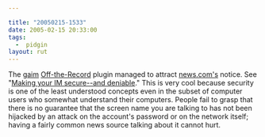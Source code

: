 ```yaml
---

title: "20050215-1533"
date: 2005-02-15 20:33:00
tags:
  -  pidgin
layout: rut
---
```


The <a href="http://gaim.sf.net">gaim</a> <a href="http://www.cypherpunks.ca/otr/">Off-the-Record</a>
plugin managed to attract <a href="http://news.com.com/">news.com's</a> notice.  See "<a href="http://news.com.com/Making+your+IM+secure--and+deniable/2100-7355_3-5576246.html">Making
your IM secure--and deniable</a>."  This is very cool because
security is one of the least understood concepts even in the
subset of computer users who somewhat understand their computers.
People fail to grasp that there is no guarantee that the screen
name you are talking to has not been hijacked by an attack on the
account's password or on the network itself; having a fairly common
news source talking about it cannot hurt.

